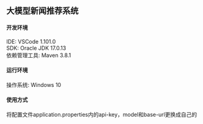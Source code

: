 ## 大模型新闻推荐系统
#### 开发环境
IDE: VSCode 1.101.0  
SDK: Oracle JDK 17.0.13  
依赖管理工具: Maven 3.8.1  
#### 运行环境
操作系统: Windows 10
#### 使用方式
将配置文件application.properties内的api-key，model和base-url更换成自己的
